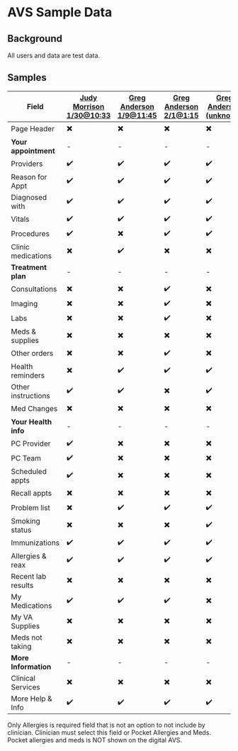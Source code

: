 # AVS Sample Data

## Background

All users and data are test data.

## Samples

| Field                | [Judy Morrison 1/30@10:33](https://staging.va.gov/my-health/medical-records/summaries-and-notes/visit-summary/64A8CA1B63211D47FA17066559073111) | [Greg Anderson 1/9@11:45 ](https://staging.va.gov/my-health/medical-records/summaries-and-notes/visit-summary/19EB9013C2AEFF364817048225063901) | [Greg Anderson 2/1@1:15 ](https://staging.va.gov/my-health/medical-records/summaries-and-notes/visit-summary/CDAA69AA6CDEDC1A1117068177651281) | [Greg Anderson (unknown) ](https://staging.va.gov/my-health/medical-records/summaries-and-notes/visit-summary/D42423281185CAB92217071663807494) | [Judy Morrison 2/14@08:00](https://staging.va.gov/my-health/medical-records/summaries-and-notes/visit-summary/9448C91A721810765817079493131823) |
| -------------------- | -- | --  | -- | --  | -- |
| Page Header          | ✖️ | ✖️ | ✖️ | ✖️ | ✔️ |
| **Your appointment** | -  |  -  |  - |  -  |  - |
| Providers            | ✔️ | ✔️ | ✔️ | ✔️ | ✖️ |
| Reason for Appt      | ✔️ | ✔️ | ✔️ | ✔️ | ✖️ |
| Diagnosed with       | ✔️ | ✔️ | ✔️ | ✔️ | ✖️ |
| Vitals               | ✔️ | ✔️ | ✔️ | ✔️ | ✔️ |
| Procedures           | ✔️ | ✖️ | ✔️ | ✔️ | ✖️ |
| Clinic medications   | ✖️ | ✔️ | ✖️ | ✖️ | ✖️ |
| **Treatment plan**   | -  |  -  |  - |  -  |  - |
| Consultations        | ✖️ | ✖️ | ✔️ | ✖️ | ✖️ |
| Imaging              | ✖️ | ✖️ | ✔️ | ✖️ | ✖️ |
| Labs                 | ✖️ | ✖️ | ✔️ | ✖️ | ✖️ |
| Meds & supplies      | ✖️ | ✖️ | ✖️ | ✖️ | ✖️ |
| Other orders         | ✖️ | ✖️ | ✔️ | ✖️ | ✖️ |
| Health reminders     | ✖️ | ✔️ | ✔️ | ✔️ | ✖️ |
| Other instructions   | ✔️ | ✔️ | ✖️ | ✔️ | ✖️ |
| Med Changes          | ✖️ | ✖️ | ✖️ | ✖️ | ✖️ |
| **Your Health info** | -  |  -  |  - |  -  |  - |
| PC Provider          | ✔️ | ✖️ | ✖️ | ✖️ | ✔️ |
| PC Team              | ✔️ | ✖️ | ✖️ | ✖️ | ✔️ |
| Scheduled appts      | ✔️ | ✖️ | ✖️ | ✖️ | ✔️ |
| Recall appts         | ✖️ | ✖️ | ✖️ | ✖️ | ✔️ |
| Problem list         | ✖️ | ✔️ | ✔️ | ✔️ | ✖️ |
| Smoking status       | ✖️ | ✖️ | ✖️ | ✔️ | ✖️ |
| Immunizations        | ✔️ | ✔️ | ✔️ | ✔️ | ✔️ |
| Allergies & reax     | ✔️ | ✔️ | ✔️ | ✔️ | ✔️ |
| Recent lab results   | ✖️ | ✖️ | ✖️ | ✖️ | ✖️ |
| My Medications       | ✔️ | ✔️ | ✔️ | ✖️ | ✖️ |
| My VA Supplies       | ✖️ | ✖️ | ✖️ | ✖️ | ✖️ |
| Meds not taking      | ✖️ | ✖️ | ✖️ | ✖️ | ✖️ |
| **More Information** | -  |  - |  -  |  -  |  - |
| Clinical Services    | ✖️ | ✖️ | ✖️ | ✖️ | ✖️ |
| More Help & Info     | ✔️ | ✔️ | ✔️ | ✔️ | ✔️ |

Only Allergies is required field that is not an option to not include by clinician.
Clinician must select this field or Pocket Allergies and Meds. Pocket allergies and meds is NOT shown on the digital AVS.
